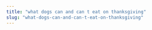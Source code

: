 ```yaml
---
title: "what dogs can and can t eat on thanksgiving"
slug: "what-dogs-can-and-can-t-eat-on-thanksgiving"
---
```


